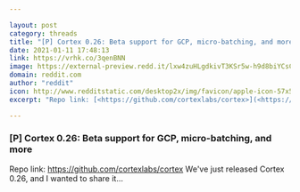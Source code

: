 ```yaml
---

layout: post
category: threads
title: "[P] Cortex 0.26: Beta support for GCP, micro-batching, and more"
date: 2021-01-11 17:48:13
link: https://vrhk.co/3qenBNN
image: https://external-preview.redd.it/lxw4zuHLgdkivT3KSr5w-h9d8biYCsCVrw_NM__VMUw.jpg?width=400&height=209.42408377&auto=webp&crop=400:209.42408377,smart&s=525ecd630f87b5b088eb327153726541e37679cf
domain: reddit.com
author: "reddit"
icon: http://www.redditstatic.com/desktop2x/img/favicon/apple-icon-57x57.png
excerpt: "Repo link: [<https://github.com/cortexlabs/cortex>](<https://github.com/cortexlabs/cortex>) We've just released Cortex 0.26, and I wanted to share it..."

---
```


### [P] Cortex 0.26: Beta support for GCP, micro-batching, and more

Repo link: [<https://github.com/cortexlabs/cortex>](<https://github.com/cortexlabs/cortex>) We've just released Cortex 0.26, and I wanted to share it...